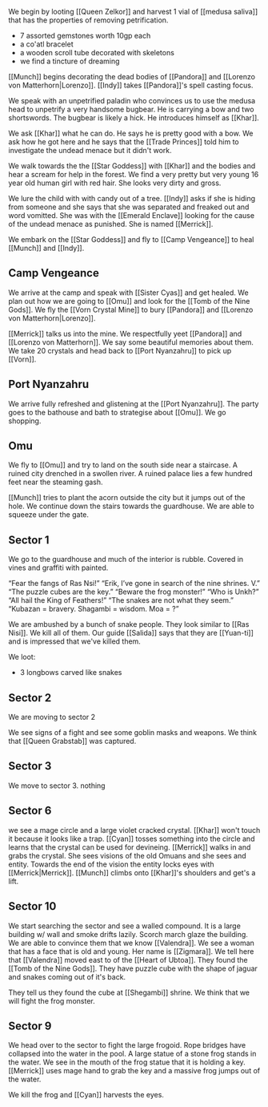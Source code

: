 We begin by looting [[Queen Zelkor]] and harvest 1 vial of [[medusa saliva]] that has the properties of removing petrification.

- 7 assorted gemstones worth 10gp each
- a co'atl bracelet
- a wooden scroll tube decorated with skeletons
- we find a tincture of dreaming

[[Munch]] begins decorating the dead bodies of [[Pandora]] and [[Lorenzo von Matterhorn|Lorenzo]]. [[Indy]] takes [[Pandora]]'s spell casting focus. 

We speak with an unpetrified paladin who convinces us to use the medusa head to unpetrify a very handsome bugbear. He is carrying a bow and two shortswords. The bugbear is likely a hick. He introduces himself as [[Khar]].

We ask [[Khar]] what he can do. He says he is pretty good with a bow. We ask how he got here and he says that the [[Trade Princes]] told him to investigate the undead menace but it didn't work.

We walk towards the the [[Star Goddess]] with [[Khar]] and the bodies and hear a scream for help in the forest. We find a very pretty but very young 16 year old human girl with red hair. She looks very dirty and gross.

We lure the child with with candy out of a tree. [[Indy]] asks if she is hiding from someone and she says that she was separated and freaked out and word vomitted. She was with the [[Emerald Enclave]] looking for the cause of the undead menace as punished. She is named [[Merrick]].

We embark on the [[Star Goddess]] and fly to [[Camp Vengeance]] to heal [[Munch]] and [[Indy]].

## Camp Vengeance

We arrive at the camp and speak with [[Sister Cyas]] and get healed. We plan out how we are going to [[Omu]] and look for the [[Tomb of the Nine Gods]]. We fly the [[Vorn Crystal Mine]] to bury [[Pandora]] and [[Lorenzo von Matterhorn|Lorenzo]]. 

[[Merrick]] talks us into the mine. We respectfully yeet [[Pandora]] and [[Lorenzo von Matterhorn]]. We say some beautiful memories about them. We take 20 crystals and head back to [[Port Nyanzahru]] to pick up [[Vorn]].

## Port Nyanzahru

We arrive fully refreshed and glistening at the [[Port Nyanzahru]]. The party goes to the bathouse and bath to strategise about [[Omu]]. We go shopping.

## Omu

We fly to [[Omu]] and try to land on the south side near a staircase. A ruined city drenched in a swollen river. A ruined palace lies a few hundred feet near the steaming gash. 

[[Munch]] tries to plant the acorn outside the city but it jumps out of the hole. We continue down the stairs towards the guardhouse. We are able to squeeze under the gate.

## Sector 1

We go to the guardhouse and much of the interior is rubble. Covered in vines and graffiti with painted.

“Fear the fangs of Ras Nsi!”
“Erik, I’ve gone in search of the nine shrines. V.”
“The puzzle cubes are the key.”
“Beware the frog monster!”
“Who is Unkh?”
“All hail the King of Feathers!”
“The snakes are not what they seem.”
“Kubazan = bravery. Shagambi = wisdom. Moa = ?”

We are ambushed by a bunch of snake people. They look similar to [[Ras Nisi]]. We kill all of them. Our guide [[Salida]] says that they are [[Yuan-ti]] and is impressed that we've killed them.

We loot:
- 3 longbows carved like snakes

## Sector 2

We are moving to sector 2

We see signs of a fight and see some goblin masks and weapons. We think that [[Queen Grabstab]] was captured.

## Sector 3

We move to sector 3. nothing

## Sector 6

we see a mage circle and a large violet cracked crystal. [[Khar]] won't touch it because it looks like a trap. [[Cyan]] tosses something into the circle and learns that the crystal can be used for devineing. [[Merrick]] walks in and grabs the crystal. She sees visions of the old Omuans and she sees and entity. Towards the end of the vision the entity locks eyes with [[Merrick|Merrick]]. [[Munch]] climbs onto [[Khar]]'s shoulders and get's a lift.

## Sector 10

We start searching the sector and see a walled compound. It is a large building w/ wall and smoke drifts lazily. Scorch march glaze the building. We are able to convince them that we know [[Valendra]]. We see a woman that has a face that is old and young. Her name is [[Zigmara]]. We tell here that [[Valendra]] moved east to of the [[Heart of Ubtoa]]. They found the [[Tomb of the Nine Gods]]. They have puzzle cube with the shape of jaguar and snakes coming out of it's back.

They tell us they found the cube at [[Shegambi]] shrine. We think that we will fight the frog monster.

## Sector 9

We head over to the sector to fight the large frogoid. Rope bridges have collapsed into the water in the pool. A large statue of a stone frog stands in the water. We see in the mouth of the frog statue that it is holding a key. [[Merrick]] uses mage hand to grab the key and a massive frog jumps out of the water.

We kill the frog and [[Cyan]] harvests the eyes.